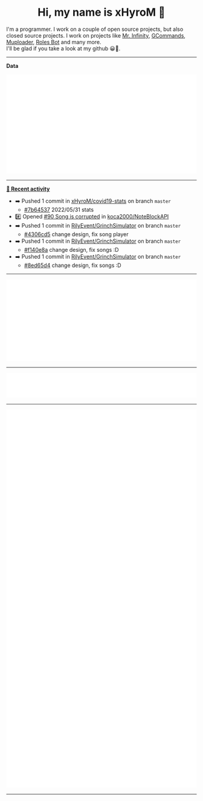 <p align="center">
    <!-- <img src="https://avatars.githubusercontent.com/u/56601352" width="192" alt="hyro's pfp" /> -->
    <h1 align="center">Hi, my name is xHyroM 👋</h1>
</p>

I'm a programmer. I work on a couple of open source projects, but also closed source projects. I work on projects like [Mr. Infinity](https://discord.com/oauth2/authorize?client_id=720321585625694239&scope=bot%20applications.commands&permissions=8&redirect_uri=https://blobs.gq/imanager&prompt=consent&response_type=code), [GCommands](https://github.com/Garlic-Team/GCommands), [Muploader](https://github.com/xHyroM/Muploder), [Roles Bot](https://github.com/xHyroM/roles-bot) and many more.  
I'll be glad if you take a look at my github 😀👀.

___
**Data**

<img src="https://github.com/xHyroM/xHyroM/blob/master/.cache/base.svg">

___

**[📰 Recent activity](https://github.com/xHyroM)**
* ➡️ Pushed 1 commit in [xHyroM/covid19-stats](https://github.com/xHyroM/covid19-stats) on branch `master`
  * [#7b64537](https://github.com/xHyroM/covid19-stats/commit/7b64537) 2022/05/31 stats
* #️⃣ Opened [#90 Song is corrupted](https://github.com/koca2000/NoteBlockAPI/issues/90) in [koca2000/NoteBlockAPI](https://github.com/koca2000/NoteBlockAPI)
* ➡️ Pushed 1 commit in [RilyEvent/GrinchSimulator](https://github.com/RilyEvent/GrinchSimulator) on branch `master`
  * [#4306cd5](https://github.com/RilyEvent/GrinchSimulator/commit/4306cd5) change design, fix song player
* ➡️ Pushed 1 commit in [RilyEvent/GrinchSimulator](https://github.com/RilyEvent/GrinchSimulator) on branch `master`
  * [#f140e8a](https://github.com/RilyEvent/GrinchSimulator/commit/f140e8a) change design, fix songs :D
* ➡️ Pushed 1 commit in [RilyEvent/GrinchSimulator](https://github.com/RilyEvent/GrinchSimulator) on branch `master`
  * [#8ed65d4](https://github.com/RilyEvent/GrinchSimulator/commit/8ed65d4) change design, fix songs :D


___

<img src="https://github.com/xHyroM/xHyroM/blob/master/.cache/isocalendar.svg">

___

<img src="https://github.com/xHyroM/xHyroM/blob/master/.cache/languages.svg">

___

<img src="https://github.com/xHyroM/xHyroM/blob/master/.cache/achievements.svg">

___
